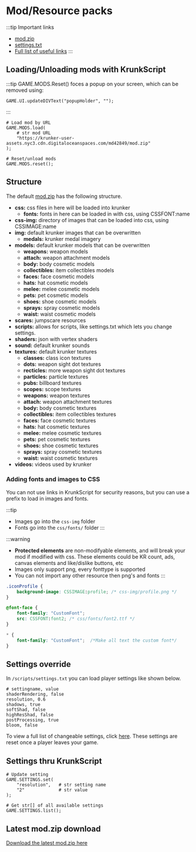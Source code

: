 # Mod/Resource packs

:::tip Important links
- [mod.zip](https://krunker.io/modzip)
- [settings.txt](https://krunker.io/docs/settings.txt)
- [Full list of useful links](/lists/krunker_links.html#developer-links)
:::

## Loading/Unloading mods with KrunkScript <Badge type="tip" text="client-side" vertical="middle"/>

:::tip
GAME.MODS.Reset() foces a popup on your screen, which can be removed using: 
```krunkscript:no-line-numbers
GAME.UI.updateDIVText("popupHolder", "");
```
:::
```krunkscript
# Load mod by URL
GAME.MODS.load(
    # str mod URL
    "https://krunker-user-assets.nyc3.cdn.digitaloceanspaces.com/md42849/mod.zip"     
);

# Reset/unload mods
GAME.MODS.reset();
```

## Structure <Badge type="tip" text="client-side" vertical="middle"/>
The default [mod.zip](https://krunker.io/modzip) has the following structure.

- **css:** css files in here will be loaded into krunker
    - **fonts:** fonts in here can be loaded in with css, using CSSFONT:name
- **css-img:** directory of images that can be loaded into css, using CSSIMAGE:name
- **img:** default krunker images that can be overwritten
    - **medals:** krunker medal imagery
- **models:** default krunker models that can be overwritten
    - **weapons:**       weapon models
    - **attach:**        weapon attachment models
    - **body:**          body cosmetic models
    - **collectibles:**  item collectibles models
    - **faces:**         face cosmetic models
    - **hats:**          hat cosmetic models
    - **melee:**         melee cosmetic models
    - **pets:**          pet cosmetic models
    - **shoes:**         shoe cosmetic models
    - **sprays:**        spray cosmetic models
    - **waist:**         waist cosmetic models
- **scares:** jumpscare resources
- **scripts:** allows for scripts, like settings.txt which lets you change settings.
- **shaders:** json with vertex shaders
- **sound:** default krunker sounds
- **textures:** default krunker textures
    - **classes:**       class icon textures
    - **dots:**          weapon sight dot textures
    - **recticles:**     more weapon sight dot textures
    - **particles:**     particle textures
    - **pubs:**          billboard textures
    - **scopes:**        scope textures
    - **weapons:**       weapon textures
    - **attach:**        weapon attachment textures
    - **body:**          body cosmetic textures
    - **collectibles:**  item collectibles textures
    - **faces:**         face cosmetic textures
    - **hats:**          hat cosmetic textures
    - **melee:**         melee cosmetic textures
    - **pets:**          pet cosmetic textures
    - **shoes:**         shoe cosmetic textures
    - **sprays:**        spray cosmetic textures
    - **waist:**         waist cosmetic textures
- **videos:** videos used by krunker

### Adding fonts and images to CSS <Badge type="tip" text="client-side" vertical="middle"/>
You can not use links in KrunkScript for security reasons, but you can use a prefix to load in images and fonts.

:::tip
- Images go into the `css-img` folder
- Fonts go into the `css/fonts/` folder
:::

:::warning
- **Protected elements** are non-modifyable elements, and will break your mod if modified with css. These elements could be KR count, ads, canvas elements and like/dislike buttons, etc
- Images only support png, every fonttype is supported
- You can not import any other resource then png's and fonts
:::

```css
.iconProfile {
    background-image: CSSIMAGE:profile; /* css-img/profile.png */
}

@font-face {
    font-family: "CustomFont";
    src: CSSFONT:font2; /* css/fonts/font2.ttf */
}

* {
    font-family: "CustomFont";  /*Make all text the custom font*/
}
```

## Settings override <Badge type="tip" text="client-side" vertical="middle"/>
In `/scripts/settings.txt` you can load player settings like shown below.
```
# settingname, value
shaderRendering, false
resolution, 0.6
shadows, true
softShad, false
highResShad, false
postProcessing, true
bloom, false
```

To view a full list of changeable settings, click [here](https://krunker.io/docs/settings.txt). These settings are reset once a player leaves your game.

## Settings thru KrunkScript <Badge type="tip" text="client-side" vertical="middle"/>

```krunkscript
# Update setting
GAME.SETTINGS.set(
    "resolution",   # str setting name
    "2"             # str value
);
```

```krunkscript
# Get str[] of all available settings
GAME.SETTINGS.list();
```

## Latest mod.zip download

[Download the latest mod.zip here](https://krunker.io/modzip)
